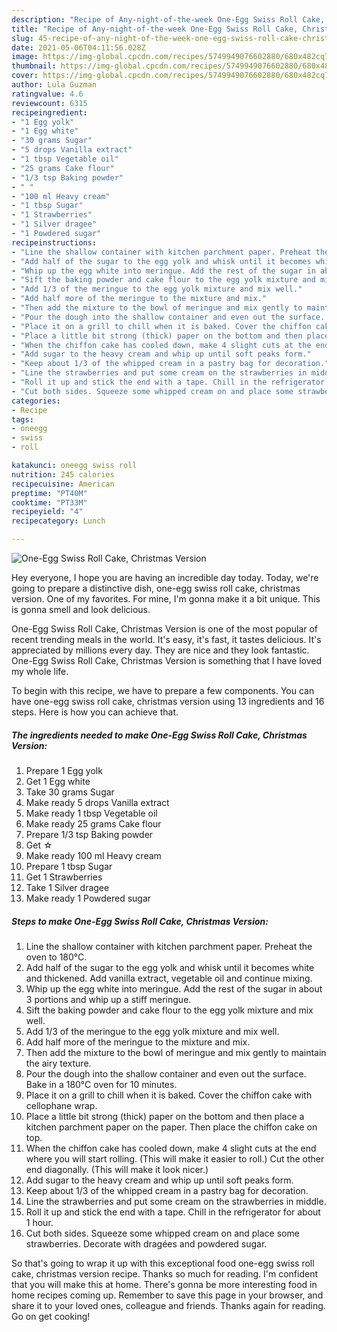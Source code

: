 ```yaml
---
description: "Recipe of Any-night-of-the-week One-Egg Swiss Roll Cake, Christmas Version"
title: "Recipe of Any-night-of-the-week One-Egg Swiss Roll Cake, Christmas Version"
slug: 45-recipe-of-any-night-of-the-week-one-egg-swiss-roll-cake-christmas-version
date: 2021-05-06T04:11:56.028Z
image: https://img-global.cpcdn.com/recipes/5749949076602880/680x482cq70/one-egg-swiss-roll-cake-christmas-version-recipe-main-photo.jpg
thumbnail: https://img-global.cpcdn.com/recipes/5749949076602880/680x482cq70/one-egg-swiss-roll-cake-christmas-version-recipe-main-photo.jpg
cover: https://img-global.cpcdn.com/recipes/5749949076602880/680x482cq70/one-egg-swiss-roll-cake-christmas-version-recipe-main-photo.jpg
author: Lula Guzman
ratingvalue: 4.6
reviewcount: 6315
recipeingredient:
- "1 Egg yolk"
- "1 Egg white"
- "30 grams Sugar"
- "5 drops Vanilla extract"
- "1 tbsp Vegetable oil"
- "25 grams Cake flour"
- "1/3 tsp Baking powder"
- " "
- "100 ml Heavy cream"
- "1 tbsp Sugar"
- "1 Strawberries"
- "1 Silver dragee"
- "1 Powdered sugar"
recipeinstructions:
- "Line the shallow container with kitchen parchment paper. Preheat the oven to 180°C."
- "Add half of the sugar to the egg yolk and whisk until it becomes white and thickened. Add vanilla extract, vegetable oil and continue mixing."
- "Whip up the egg white into meringue. Add the rest of the sugar in about 3 portions and whip up a stiff meringue."
- "Sift the baking powder and cake flour to the egg yolk mixture and mix well."
- "Add 1/3 of the meringue to the egg yolk mixture and mix well."
- "Add half more of the meringue to the mixture and mix."
- "Then add the mixture to the bowl of meringue and mix gently to maintain the airy texture."
- "Pour the dough into the shallow container and even out the surface. Bake in a 180°C oven for 10 minutes."
- "Place it on a grill to chill when it is baked. Cover the chiffon cake with cellophane wrap."
- "Place a little bit strong (thick) paper on the bottom and then place a kitchen parchment paper on the paper. Then place the chiffon cake on top."
- "When the chiffon cake has cooled down, make 4 slight cuts at the end where you will start rolling. (This will make it easier to roll.) Cut the other end diagonally. (This will make it look nicer.)"
- "Add sugar to the heavy cream and whip up until soft peaks form."
- "Keep about 1/3 of the whipped cream in a pastry bag for decoration."
- "Line the strawberries and put some cream on the strawberries in middle."
- "Roll it up and stick the end with a tape. Chill in the refrigerator for about 1 hour."
- "Cut both sides. Squeeze some whipped cream on and place some strawberries. Decorate with dragées and powdered sugar."
categories:
- Recipe
tags:
- oneegg
- swiss
- roll

katakunci: oneegg swiss roll 
nutrition: 245 calories
recipecuisine: American
preptime: "PT40M"
cooktime: "PT33M"
recipeyield: "4"
recipecategory: Lunch

---
```



![One-Egg Swiss Roll Cake, Christmas Version](https://img-global.cpcdn.com/recipes/5749949076602880/680x482cq70/one-egg-swiss-roll-cake-christmas-version-recipe-main-photo.jpg)

Hey everyone, I hope you are having an incredible day today. Today, we're going to prepare a distinctive dish, one-egg swiss roll cake, christmas version. One of my favorites. For mine, I'm gonna make it a bit unique. This is gonna smell and look delicious.

One-Egg Swiss Roll Cake, Christmas Version is one of the most popular of recent trending meals in the world. It's easy, it's fast, it tastes delicious. It's appreciated by millions every day. They are nice and they look fantastic. One-Egg Swiss Roll Cake, Christmas Version is something that I have loved my whole life.




To begin with this recipe, we have to prepare a few components. You can have one-egg swiss roll cake, christmas version using 13 ingredients and 16 steps. Here is how you can achieve that.

<!--inarticleads1-->

##### The ingredients needed to make One-Egg Swiss Roll Cake, Christmas Version:

1. Prepare 1 Egg yolk
1. Get 1 Egg white
1. Take 30 grams Sugar
1. Make ready 5 drops Vanilla extract
1. Make ready 1 tbsp Vegetable oil
1. Make ready 25 grams Cake flour
1. Prepare 1/3 tsp Baking powder
1. Get  ☆
1. Make ready 100 ml Heavy cream
1. Prepare 1 tbsp Sugar
1. Get 1 Strawberries
1. Take 1 Silver dragee
1. Make ready 1 Powdered sugar




<!--inarticleads2-->

##### Steps to make One-Egg Swiss Roll Cake, Christmas Version:

1. Line the shallow container with kitchen parchment paper. Preheat the oven to 180°C.
1. Add half of the sugar to the egg yolk and whisk until it becomes white and thickened. Add vanilla extract, vegetable oil and continue mixing.
1. Whip up the egg white into meringue. Add the rest of the sugar in about 3 portions and whip up a stiff meringue.
1. Sift the baking powder and cake flour to the egg yolk mixture and mix well.
1. Add 1/3 of the meringue to the egg yolk mixture and mix well.
1. Add half more of the meringue to the mixture and mix.
1. Then add the mixture to the bowl of meringue and mix gently to maintain the airy texture.
1. Pour the dough into the shallow container and even out the surface. Bake in a 180°C oven for 10 minutes.
1. Place it on a grill to chill when it is baked. Cover the chiffon cake with cellophane wrap.
1. Place a little bit strong (thick) paper on the bottom and then place a kitchen parchment paper on the paper. Then place the chiffon cake on top.
1. When the chiffon cake has cooled down, make 4 slight cuts at the end where you will start rolling. (This will make it easier to roll.) Cut the other end diagonally. (This will make it look nicer.)
1. Add sugar to the heavy cream and whip up until soft peaks form.
1. Keep about 1/3 of the whipped cream in a pastry bag for decoration.
1. Line the strawberries and put some cream on the strawberries in middle.
1. Roll it up and stick the end with a tape. Chill in the refrigerator for about 1 hour.
1. Cut both sides. Squeeze some whipped cream on and place some strawberries. Decorate with dragées and powdered sugar.




So that's going to wrap it up with this exceptional food one-egg swiss roll cake, christmas version recipe. Thanks so much for reading. I'm confident that you will make this at home. There's gonna be more interesting food in home recipes coming up. Remember to save this page in your browser, and share it to your loved ones, colleague and friends. Thanks again for reading. Go on get cooking!
